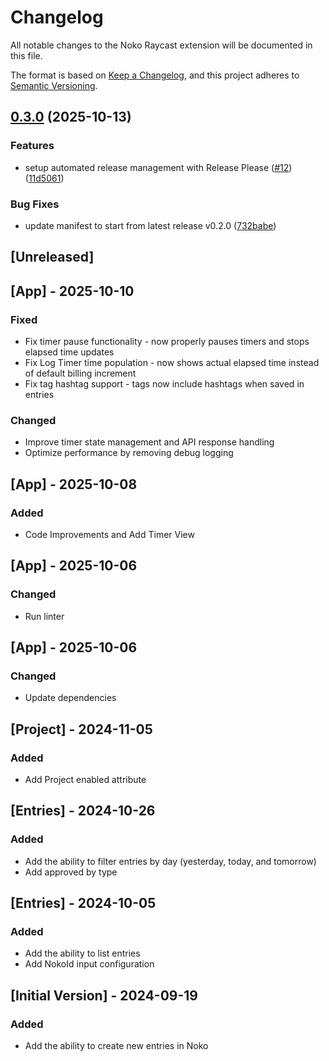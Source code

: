 # Changelog

All notable changes to the Noko Raycast extension will be documented in this file.

The format is based on [Keep a Changelog](https://keepachangelog.com/en/1.0.0/),
and this project adheres to [Semantic Versioning](https://semver.org/spec/v2.0.0.html).

## [0.3.0](https://github.com/JuanVqz/noko-for-raycast/compare/v0.2.0...v0.3.0) (2025-10-13)


### Features

* setup automated release management with Release Please ([#12](https://github.com/JuanVqz/noko-for-raycast/issues/12)) ([11d5061](https://github.com/JuanVqz/noko-for-raycast/commit/11d506139a2851b0c4f759ddbd8a2e426c22a97c))


### Bug Fixes

* update manifest to start from latest release v0.2.0 ([732babe](https://github.com/JuanVqz/noko-for-raycast/commit/732babeb1deb430bedca90e6aabd93a8c51b9d82))

## [Unreleased]

## [App] - 2025-10-10

### Fixed

- Fix timer pause functionality - now properly pauses timers and stops elapsed time updates
- Fix Log Timer time population - now shows actual elapsed time instead of default billing increment
- Fix tag hashtag support - tags now include hashtags when saved in entries

### Changed

- Improve timer state management and API response handling
- Optimize performance by removing debug logging

## [App] - 2025-10-08

### Added

- Code Improvements and Add Timer View

## [App] - 2025-10-06

### Changed

- Run linter

## [App] - 2025-10-06

### Changed

- Update dependencies

## [Project] - 2024-11-05

### Added

- Add Project enabled attribute

## [Entries] - 2024-10-26

### Added

- Add the ability to filter entries by day (yesterday, today, and tomorrow)
- Add approved by type

## [Entries] - 2024-10-05

### Added

- Add the ability to list entries
- Add NokoId input configuration

## [Initial Version] - 2024-09-19

### Added

- Add the ability to create new entries in Noko
